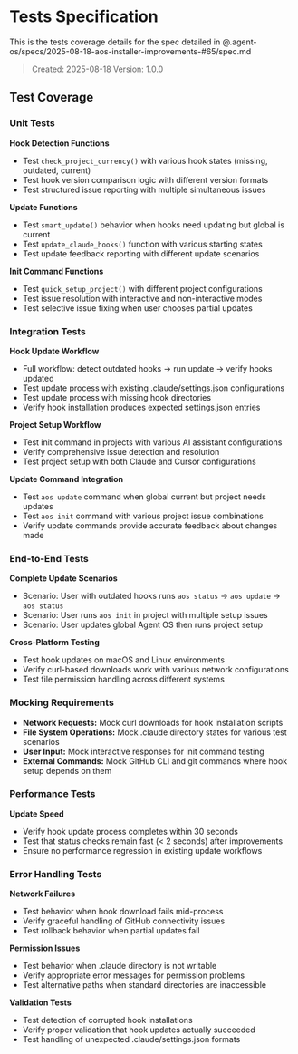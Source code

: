 # Tests Specification

This is the tests coverage details for the spec detailed in @.agent-os/specs/2025-08-18-aos-installer-improvements-#65/spec.md

> Created: 2025-08-18
> Version: 1.0.0

## Test Coverage

### Unit Tests

**Hook Detection Functions**
- Test `check_project_currency()` with various hook states (missing, outdated, current)
- Test hook version comparison logic with different version formats
- Test structured issue reporting with multiple simultaneous issues

**Update Functions**
- Test `smart_update()` behavior when hooks need updating but global is current
- Test `update_claude_hooks()` function with various starting states
- Test update feedback reporting with different update scenarios

**Init Command Functions**
- Test `quick_setup_project()` with different project configurations
- Test issue resolution with interactive and non-interactive modes
- Test selective issue fixing when user chooses partial updates

### Integration Tests

**Hook Update Workflow**
- Full workflow: detect outdated hooks → run update → verify hooks updated
- Test update process with existing .claude/settings.json configurations
- Test update process with missing hook directories
- Verify hook installation produces expected settings.json entries

**Project Setup Workflow**
- Test init command in projects with various AI assistant configurations
- Verify comprehensive issue detection and resolution
- Test project setup with both Claude and Cursor configurations

**Update Command Integration**
- Test `aos update` command when global current but project needs updates
- Test `aos init` command with various project issue combinations  
- Verify update commands provide accurate feedback about changes made

### End-to-End Tests

**Complete Update Scenarios**
- Scenario: User with outdated hooks runs `aos status` → `aos update` → `aos status`
- Scenario: User runs `aos init` in project with multiple setup issues
- Scenario: User updates global Agent OS then runs project setup

**Cross-Platform Testing**
- Test hook updates on macOS and Linux environments
- Verify curl-based downloads work with various network configurations
- Test file permission handling across different systems

### Mocking Requirements

- **Network Requests:** Mock curl downloads for hook installation scripts
- **File System Operations:** Mock .claude directory states for various test scenarios
- **User Input:** Mock interactive responses for init command testing
- **External Commands:** Mock GitHub CLI and git commands where hook setup depends on them

### Performance Tests

**Update Speed**
- Verify hook update process completes within 30 seconds
- Test that status checks remain fast (< 2 seconds) after improvements
- Ensure no performance regression in existing update workflows

### Error Handling Tests

**Network Failures**
- Test behavior when hook download fails mid-process
- Verify graceful handling of GitHub connectivity issues
- Test rollback behavior when partial updates fail

**Permission Issues**
- Test behavior when .claude directory is not writable
- Verify appropriate error messages for permission problems
- Test alternative paths when standard directories are inaccessible

**Validation Tests**
- Test detection of corrupted hook installations
- Verify proper validation that hook updates actually succeeded
- Test handling of unexpected .claude/settings.json formats